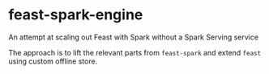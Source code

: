 # feast-spark-engine

An attempt at scaling out Feast with Spark without a Spark Serving service

The approach is to lift the relevant parts from `feast-spark` and extend `feast` using custom offline store.

